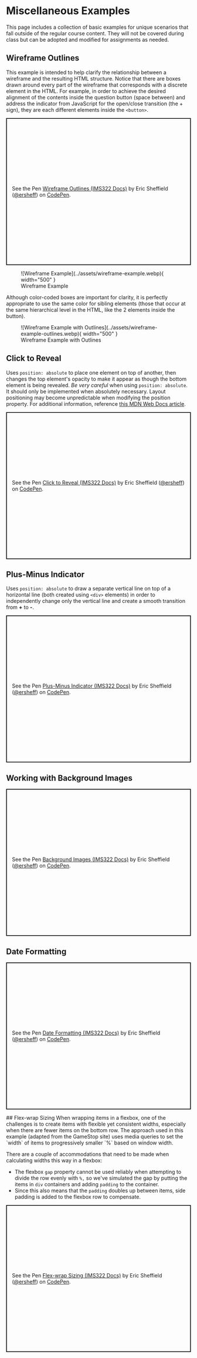# Miscellaneous Examples

This page includes a collection of basic examples for unique scenarios that fall outside of the regular course content. They will not be covered during class but can be adopted and modified for assignments as needed.

## Wireframe Outlines

This example is intended to help clarify the relationship between a wireframe and the resulting HTML structure. Notice that there are boxes drawn around every part of the wireframe that corresponds with a discrete element in the HTML. For example, in order to achieve the desired alignment of the contents inside the question button (space between) and address the indicator from JavaScript for the open/close transition (the + sign), they are each different elements inside the `<button>`.

<p class="codepen" data-height="400" data-default-tab="html,result" data-slug-hash="BabzGpb" data-editable="true" data-user="ersheff" style="height: 400px; box-sizing: border-box; display: flex; align-items: center; justify-content: center; border: 2px solid; margin: 1em 0; padding: 1em;">
  <span>See the Pen <a href="https://codepen.io/ersheff/pen/BabzGpb">
  Wireframe Outlines (IMS322 Docs)</a> by Eric Sheffield (<a href="https://codepen.io/ersheff">@ersheff</a>)
  on <a href="https://codepen.io">CodePen</a>.</span>
</p>

<figure markdown="span">
  ![Wireframe Example](../assets/wireframe-example.webp){ width="500" }
  <figcaption>Wireframe Example</figcaption>
</figure>

Although color-coded boxes are important for clarity, it is perfectly appropriate to use the same color for sibling elements (those that occur at the same hierarchical level in the HTML, like the 2 elements inside the button).

<figure markdown="span">
  ![Wireframe Example with Outlines](../assets/wireframe-example-outlines.webp){ width="500" }
  <figcaption>Wireframe Example with Outlines</figcaption>
</figure>

## Click to Reveal

Uses `position: absolute` to place one element on top of another, then changes the top element's opacity to make it appear as though the bottom element is being revealed. _Be very careful_ when using `position: absolute`. It should only be implemented when absolutely necessary. Layout positioning may become unpredictable when modifying the position property. For additional information, reference [this MDN Web Docs article](https://developer.mozilla.org/en-US/docs/Web/CSS/position).

<p class="codepen" data-height="400" data-default-tab="html,result" data-slug-hash="BabBQWW" data-editable="true" data-user="ersheff" style="height: 400px; box-sizing: border-box; display: flex; align-items: center; justify-content: center; border: 2px solid; margin: 1em 0; padding: 1em;">
  <span>See the Pen <a href="https://codepen.io/ersheff/pen/BabBQWW">
  Click to Reveal (IMS322 Docs)</a> by Eric Sheffield (<a href="https://codepen.io/ersheff">@ersheff</a>)
  on <a href="https://codepen.io">CodePen</a>.</span>
</p>

## Plus-Minus Indicator

Uses `position: absolute` to draw a separate vertical line on top of a horizontal line (both created using `<div>` elements) in order to independently change only the vertical line and create a smooth transition from **+** to **-**.

<p class="codepen" data-height="400" data-default-tab="html,result" data-slug-hash="zYbBqVK" data-editable="true" data-user="ersheff" style="height: 400px; box-sizing: border-box; display: flex; align-items: center; justify-content: center; border: 2px solid; margin: 1em 0; padding: 1em;">
  <span>See the Pen <a href="https://codepen.io/ersheff/pen/zYbBqVK">
  Plus-Minus Indicator (IMS322 Docs)</a> by Eric Sheffield (<a href="https://codepen.io/ersheff">@ersheff</a>)
  on <a href="https://codepen.io">CodePen</a>.</span>
</p>

## Working with Background Images

<p class="codepen" data-height="400" data-default-tab="js,result" data-slug-hash="eYozXNe" data-editable="true" data-user="ersheff" style="height: 400px; box-sizing: border-box; display: flex; align-items: center; justify-content: center; border: 2px solid; margin: 1em 0; padding: 1em;">
  <span>See the Pen <a href="https://codepen.io/ersheff/pen/eYozXNe">
  Background Images (IMS322 Docs)</a> by Eric Sheffield (<a href="https://codepen.io/ersheff">@ersheff</a>)
  on <a href="https://codepen.io">CodePen</a>.</span>
</p>

## Date Formatting

<p class="codepen" data-height="400" data-default-tab="js,result" data-slug-hash="MWRGqXr" data-editable="true" data-user="ersheff" style="height: 400px; box-sizing: border-box; display: flex; align-items: center; justify-content: center; border: 2px solid; margin: 1em 0; padding: 1em;">
  <span>See the Pen <a href="https://codepen.io/ersheff/pen/MWRGqXr">
  Date Formatting (IMS322 Docs)</a> by Eric Sheffield (<a href="https://codepen.io/ersheff">@ersheff</a>)
  on <a href="https://codepen.io">CodePen</a>.</span>
</p>
## Flex-wrap Sizing
When wrapping items in a flexbox, one of the challenges is to create items with flexible yet consistent widths, especially when there are fewer items on the bottom row. The approach used in this example (adapted from the GameStop site) uses media queries to set the `width` of items to progressively smaller `%` based on window width.

There are a couple of accommodations that need to be made when calculating widths this way in a flexbox:

- The flexbox `gap` property cannot be used reliably when attempting to divide the row evenly with `%,` so we've simulated the gap by putting the items in `div` containers and adding `padding` to the container.
- Since this also means that the `padding` doubles up between items, side padding is added to the flexbox row to compensate.
<p class="codepen" data-height="400" data-default-tab="css,result" data-slug-hash="dyLazXy" data-editable="true" data-user="ersheff" style="height: 400px; box-sizing: border-box; display: flex; align-items: center; justify-content: center; border: 2px solid; margin: 1em 0; padding: 1em;">
  <span>See the Pen <a href="https://codepen.io/ersheff/pen/dyLazXy">
  Flex-wrap Sizing (IMS322 Docs)</a> by Eric Sheffield (<a href="https://codepen.io/ersheff">@ersheff</a>)
  on <a href="https://codepen.io">CodePen</a>.</span>
</p>
<script async src="https://cpwebassets.codepen.io/assets/embed/ei.js"></script>
